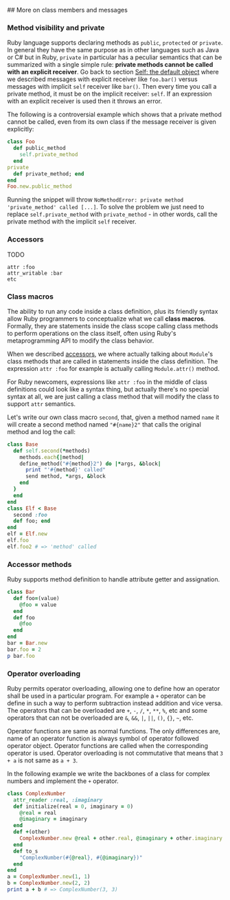 

## More on class members and messages

### Method visibility and private

Ruby language supports declaring methods as `public`, `protected` or `private`. In general they have the same purpose as in other languages such as Java or C# but in Ruby, `private` in particular has a peculiar semantics that can be summarized with a single simple rule: **private methods cannot be called with an explicit receiver**. Go back to section [Self: the default object](self-the-default-object) where we described messages with explicit receiver like `foo.bar()` versus messages with implicit `self` receiver like `bar()`. Then every time you call a private method, it must be on the implicit receiver: `self`. If an expression with an explicit receiver is used then it throws an error. 

The following is a controversial example which shows that a private method cannot be called, even from its own class if the message receiver is given explicitly:

```rb
class Foo
  def public_method
    self.private_method
  end
private
  def private_method; end
end
Foo.new.public_method
```

Running the snippet will throw `NoMethodError: private method 'private_method' called [...]`. To solve the problem we just need to replace `self.private_method` with `private_method` - in other words, call the private method with the implicit `self` receiver. 



<i id="accessors"></i>

### Accessors

TODO

```
attr :foo
attr_writable :bar
etc
```

<i id="class-macros"></i>

### Class macros

The ability to run any code inside a class definition, plus its friendly syntax allow Ruby programmers to conceptualize what we call **class macros**. Formally, they are statements inside the class scope calling class methods to perform operations on the class itself, often using Ruby's metaprogramming API to modify the class behavior. 

When we described [accessors](#accessors), we where actually talking about `Module`'s class methods that are called in statements inside the class definition. The expression `attr :foo` for example is actually calling `Module.attr()` method. 

For Ruby newcomers, expressions like `attr :foo` in the middle of class definitions could look like a syntax thing, but actually there's no special syntax at all, we are just calling a class method that will modify the class to support `attr` semantics.

Let's write our own class macro `second`, that, given a method named `name` it will create a second method named `"#{name}2"` that calls the original method and log the call:

```rb
class Base
  def self.second(*methods)
    methods.each{|method|
    define_method("#{method}2") do |*args, &block| 
      print "'#{method}' called"
      send method, *args, &block
    end
  }
  end
end
class Elf < Base
  second :foo
  def foo; end
end
elf = Elf.new
elf.foo
elf.foo2 # => 'method' called
```

<!-- Ruby's `Module` class, for example, comes with a variety of class-level utilities to control how user access object's attributes as described . The expression `attr :foo` for example -->


<i id="accessor-methods"></i>

### Accessor methods 

Ruby supports method definition to handle attribute getter and assignation. 

```rb
class Bar
  def foo=(value)
    @foo = value
  end
  def foo
    @foo
  end
end
bar = Bar.new
bar.foo = 2
p bar.foo
```

<i id="operator-overloading"></i>

### Operator overloading

Ruby permits operator overloading, allowing one to define how an operator shall be used in a particular program. For example a `+` operator can be define in such a way to perform subtraction instead addition and vice versa. The operators that can be overloaded are `+`, `-`, `/`, `*`, `**`, `%`, etc and some operators that can not be overloaded are `&`, `&&`, `|`, `||`, `()`, `{}`, `~`, etc.

Operator functions are same as normal functions. The only differences are, name of an operator function is always symbol of operator followed operator object. Operator functions are called when the corresponding operator is used. Operator overloading is not commutative that means that `3 + a` is not same as `a + 3`.

In the following example we write the backbones of a class for complex numbers and implement the `+` operator.

```rb
class ComplexNumber
  attr_reader :real, :imaginary
  def initialize(real = 0, imaginary = 0)
    @real = real
    @imaginary = imaginary
  end
  def +(other)
    ComplexNumber.new @real + other.real, @imaginary + other.imaginary
  end
  def to_s
    "ComplexNumber(#{@real}, #{@imaginary})"
  end
end
a = ComplexNumber.new(1, 1)
b = ComplexNumber.new(2, 2)
print a + b # => ComplexNumber(3, 3)
```



<div class="page-break"></div>


